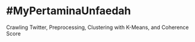 # #MyPertaminaUnfaedah
Crawling Twitter, Preprocessing, Clustering with K-Means, and Coherence Score
